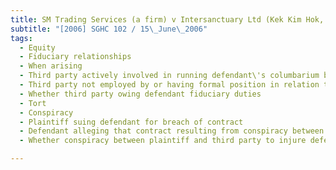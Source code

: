 ```yaml
---
title: SM Trading Services (a firm) v Intersanctuary Ltd (Kek Kim Hok, Third Party) 
subtitle: "[2006] SGHC 102 / 15\_June\_2006"
tags:
  - Equity
  - Fiduciary relationships
  - When arising
  - Third party actively involved in running defendant\'s columbarium business and advising defendant on management of such business
  - Third party not employed by or having formal position in relation to defendant
  - Whether third party owing defendant fiduciary duties
  - Tort
  - Conspiracy
  - Plaintiff suing defendant for breach of contract
  - Defendant alleging that contract resulting from conspiracy between plaintiff and third party to supply goods to defendant at vastly inflated prices
  - Whether conspiracy between plaintiff and third party to injure defendant existing

---
```


